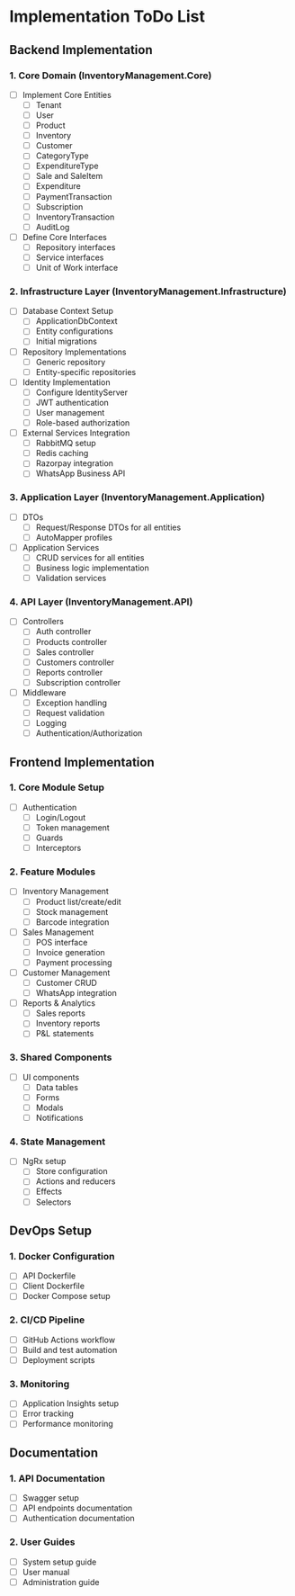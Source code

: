 # Implementation ToDo List

## Backend Implementation

### 1. Core Domain (InventoryManagement.Core)
- [ ] Implement Core Entities
  - [ ] Tenant
  - [ ] User
  - [ ] Product
  - [ ] Inventory
  - [ ] Customer
  - [ ] CategoryType
  - [ ] ExpenditureType
  - [ ] Sale and SaleItem
  - [ ] Expenditure
  - [ ] PaymentTransaction
  - [ ] Subscription
  - [ ] InventoryTransaction
  - [ ] AuditLog

- [ ] Define Core Interfaces
  - [ ] Repository interfaces
  - [ ] Service interfaces
  - [ ] Unit of Work interface

### 2. Infrastructure Layer (InventoryManagement.Infrastructure)
- [ ] Database Context Setup
  - [ ] ApplicationDbContext
  - [ ] Entity configurations
  - [ ] Initial migrations

- [ ] Repository Implementations
  - [ ] Generic repository
  - [ ] Entity-specific repositories

- [ ] Identity Implementation
  - [ ] Configure IdentityServer
  - [ ] JWT authentication
  - [ ] User management
  - [ ] Role-based authorization

- [ ] External Services Integration
  - [ ] RabbitMQ setup
  - [ ] Redis caching
  - [ ] Razorpay integration
  - [ ] WhatsApp Business API

### 3. Application Layer (InventoryManagement.Application)
- [ ] DTOs
  - [ ] Request/Response DTOs for all entities
  - [ ] AutoMapper profiles

- [ ] Application Services
  - [ ] CRUD services for all entities
  - [ ] Business logic implementation
  - [ ] Validation services

### 4. API Layer (InventoryManagement.API)
- [ ] Controllers
  - [ ] Auth controller
  - [ ] Products controller
  - [ ] Sales controller
  - [ ] Customers controller
  - [ ] Reports controller
  - [ ] Subscription controller

- [ ] Middleware
  - [ ] Exception handling
  - [ ] Request validation
  - [ ] Logging
  - [ ] Authentication/Authorization

## Frontend Implementation

### 1. Core Module Setup
- [ ] Authentication
  - [ ] Login/Logout
  - [ ] Token management
  - [ ] Guards
  - [ ] Interceptors

### 2. Feature Modules
- [ ] Inventory Management
  - [ ] Product list/create/edit
  - [ ] Stock management
  - [ ] Barcode integration

- [ ] Sales Management
  - [ ] POS interface
  - [ ] Invoice generation
  - [ ] Payment processing

- [ ] Customer Management
  - [ ] Customer CRUD
  - [ ] WhatsApp integration

- [ ] Reports & Analytics
  - [ ] Sales reports
  - [ ] Inventory reports
  - [ ] P&L statements

### 3. Shared Components
- [ ] UI components
  - [ ] Data tables
  - [ ] Forms
  - [ ] Modals
  - [ ] Notifications

### 4. State Management
- [ ] NgRx setup
  - [ ] Store configuration
  - [ ] Actions and reducers
  - [ ] Effects
  - [ ] Selectors

## DevOps Setup

### 1. Docker Configuration
- [ ] API Dockerfile
- [ ] Client Dockerfile
- [ ] Docker Compose setup

### 2. CI/CD Pipeline
- [ ] GitHub Actions workflow
- [ ] Build and test automation
- [ ] Deployment scripts

### 3. Monitoring
- [ ] Application Insights setup
- [ ] Error tracking
- [ ] Performance monitoring

## Documentation

### 1. API Documentation
- [ ] Swagger setup
- [ ] API endpoints documentation
- [ ] Authentication documentation

### 2. User Guides
- [ ] System setup guide
- [ ] User manual
- [ ] Administration guide